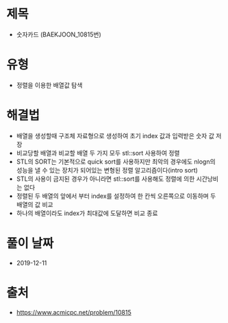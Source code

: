 # 제목
* 숫자카드 (BAEKJOON_10815번)

# 유형
* 정렬을 이용한 배열값 탐색

# 해결법
* 배열을 생성할때 구조체 자료형으로 생성하여 초기 index 값과 입력받은 숫자 값 저장
* 비교당할 배열과 비교할 배열 두 가지 모두 stl::sort 사용하여 정렬
 * STL의 SORT는 기본적으로 quick sort를 사용하지만 최악의 경우에도 nlogn의 성능을 낼 수 있는 장치가 되어있는 변형된 정렬 알고리즘이다(intro sort)
 * STL의 사용이 금지된 경우가 아니라면 stl::sort를 사용해도 정렬에 의한 시간낭비는 없다
* 정렬된 두 배열의 앞에서 부터 index를 설정하여 한 칸씩 오른쪽으로 이동하며 두 배열의 값 비교
* 하나의 배열이라도 index가 최대값에 도달하면 비교 종료

# 풀이 날짜
* 2019-12-11

# 출처
* https://www.acmicpc.net/problem/10815
